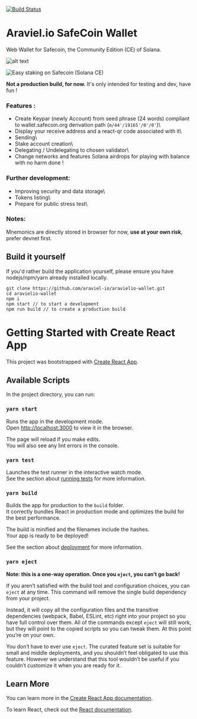 
[![Build Status](https://ara.ci.clamifa.net/api/badges/araviel-io/aravielio-wallet/status.svg)](https://ara.ci.clamifa.net/araviel-io/aravielio-wallet)

# Araviel.io SafeCoin Wallet

Web Wallet for Safecoin, the Community Edition (CE) of Solana.

![alt text](https://preview.redd.it/1o5u0lwerhi71.png?width=1112&format=png&auto=webp&s=8b463dda45a104d306b8860efb99525df4edfc47)

![Easy staking on Safecoin (Solana CE)](https://i.imgur.com/8CSV5UH.gif)

**Not a production build, for now.** It's only intended for testing and dev, have fun !

### Features : 

* Create Keypar (newly Account) from seed phrase (24 words) compliant to wallet.safecoin.org derivation path (`m/44'/19165'/0'/0'`)\
* Display your receive address and a react-qr code associated with it\
* Sending\
* Stake account creation\
* Delegating / Undelegating to chosen validator\
* Change networks and features Solana airdrops for playing with balance with no harm done !

### Further development:

* Improving security and data storage\
* Tokens listing\
* Prepare for public stress test\

### Notes:

Mnemonics are directly stored in browser for now, **use at your own risk**, prefer devnet first.

## Build it yourself

If you'd rather build the application yourself, please ensure you have nodejs/npm/yarn already installed locally.

```
git clone https://github.com/araviel-io/aravielio-wallet.git 
cd aravielio-wallet
npm i
npm start // to start a development
npm run build // to create a production build 
```

# Getting Started with Create React App

This project was bootstrapped with [Create React App](https://github.com/facebook/create-react-app).

## Available Scripts

In the project directory, you can run:

### `yarn start`

Runs the app in the development mode.\
Open [http://localhost:3000](http://localhost:3000) to view it in the browser.

The page will reload if you make edits.\
You will also see any lint errors in the console.

### `yarn test`

Launches the test runner in the interactive watch mode.\
See the section about [running tests](https://facebook.github.io/create-react-app/docs/running-tests) for more information.

### `yarn build`

Builds the app for production to the `build` folder.\
It correctly bundles React in production mode and optimizes the build for the best performance.

The build is minified and the filenames include the hashes.\
Your app is ready to be deployed!

See the section about [deployment](https://facebook.github.io/create-react-app/docs/deployment) for more information.

### `yarn eject`

**Note: this is a one-way operation. Once you `eject`, you can’t go back!**

If you aren’t satisfied with the build tool and configuration choices, you can `eject` at any time. This command will remove the single build dependency from your project.

Instead, it will copy all the configuration files and the transitive dependencies (webpack, Babel, ESLint, etc) right into your project so you have full control over them. All of the commands except `eject` will still work, but they will point to the copied scripts so you can tweak them. At this point you’re on your own.

You don’t have to ever use `eject`. The curated feature set is suitable for small and middle deployments, and you shouldn’t feel obligated to use this feature. However we understand that this tool wouldn’t be useful if you couldn’t customize it when you are ready for it.

## Learn More

You can learn more in the [Create React App documentation](https://facebook.github.io/create-react-app/docs/getting-started).

To learn React, check out the [React documentation](https://reactjs.org/).

